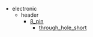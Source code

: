 * electronic
  * header
    * [8_pin](electronic/header/8_pin)
      * [through_hole_short](electronic/header/8_pin/through_hole_short)
